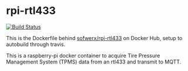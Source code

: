 # rpi-rtl433

[![Build Status](https://travis-ci.org/sofwerx/rpi-rtl433.svg)](https://travis-ci.org/sofwerx/rpi-rtl433)

This is the Dockerfile behind [sofwerx/rpi-rtl433](https://hub.docker.com/r/sofwerx/rpi-rtl433/) on Docker Hub, setup to autobuild through travis.

This is a raspberry-pi docker container to acquire Tire Pressure Management System (TPMS) data from an rtl433 and transmit to MQTT.
